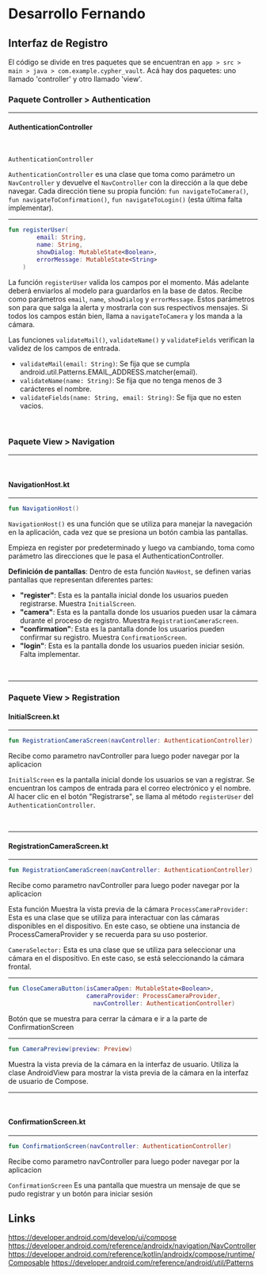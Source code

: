 # Desarrollo Fernando

## Interfaz de Registro

El código se divide en tres paquetes que se encuentran en `app > src > main > java > com.example.cypher_vault`. Acá hay dos paquetes: uno llamado 'controller' y otro llamado 'view'.

### Paquete Controller > Authentication
---


#### AuthenticationController

<br>

```kotlin
AuthenticationController
```

`AuthenticationController` es una clase que toma como parámetro un `NavController` y devuelve el `NavController` con la dirección a la que debe navegar. 
Cada dirección tiene su propia función: `fun navigateToCamera()`, `fun navigateToConfirmation()`, `fun navigateToLogin()` (esta última falta implementar).

<hr>

```kotlin
fun registerUser(
        email: String,
        name: String,
        showDialog: MutableState<Boolean>,
        errorMessage: MutableState<String>
    )
```

La función `registerUser` valida los campos por el momento. Más adelante deberá enviarlos al modelo para guardarlos en la base de datos. 
Recibe como parámetros `email`, `name`, `showDialog` y `errorMessage`. Estos parámetros son para que salga la alerta y mostrarla con sus respectivos mensajes.
Si todos los campos están bien, llama a `navigateToCamera` y los manda a la cámara.

Las funciones `validateMail()`, `validateName()` y `validateFields` verifican la validez de los campos de entrada.

- `validateMail(email: String)`: Se fija que se cumpla android.util.Patterns.EMAIL_ADDRESS.matcher(email).
- `validateName(name: String)`: Se fija que no tenga menos de 3 carácteres el nombre.
- `validateFields(name: String, email: String)`: Se fija que no esten vacios.

<br>

### Paquete View > Navigation

---

<br>

#### NavigationHost.kt

<hr>

```kotlin
fun NavigationHost()
```

`NavigationHost()` es una función que se utiliza para manejar la navegación en la aplicación, cada vez que se presiona un botón cambia las pantallas. 

Empieza en register por predeterminado y luego va cambiando, toma como parámetro las direcciones que le pasa el AuthenticationController.

**Definición de pantallas**: Dentro de esta función `NavHost`, se definen varias pantallas que representan diferentes partes:
- **"register"**: Esta es la pantalla inicial donde los usuarios pueden registrarse. Muestra `InitialScreen`.
- **"camera"**: Esta es la pantalla donde los usuarios pueden usar la cámara durante el proceso de registro. Muestra `RegistrationCameraScreen`.
- **"confirmation"**: Esta es la pantalla donde los usuarios pueden confirmar su registro. Muestra `ConfirmationScreen`.
- **"login"**: Esta es la pantalla donde los usuarios pueden iniciar sesión. Falta implementar.

<br>
<hr>


### Paquete View > Registration

#### InitialScreen.kt
<hr>

```kotlin
fun RegistrationCameraScreen(navController: AuthenticationController)
```

Recibe como parametro navController para luego poder navegar por la aplicacion

`InitialScreen` es la pantalla inicial donde los usuarios se van a registrar. Se encuentran los campos de entrada para el correo electrónico y el nombre. Al hacer clic en el botón "Registrarse", se llama al método `registerUser` del 
`AuthenticationController`.

<br>
<hr>

#### RegistrationCameraScreen.kt

<hr>

```kotlin
fun RegistrationCameraScreen(navController: AuthenticationController)
```

Recibe como parametro navController para luego poder navegar por la aplicacion

Esta función Muestra la vista previa de la cámara
`ProcessCameraProvider:` Esta es una clase que se utiliza para interactuar con las cámaras disponibles en el dispositivo. En este caso, se obtiene una instancia de ProcessCameraProvider y 
se recuerda para su uso posterior.

`CameraSelector:` Esta es una clase que se utiliza para seleccionar una cámara en el dispositivo. En este caso, se está seleccionando la cámara frontal.


<hr>

```kotlin
fun CloseCameraButton(isCameraOpen: MutableState<Boolean>,
                      cameraProvider: ProcessCameraProvider,
                        navController: AuthenticationController)
```

Botón que se muestra para cerrar la cámara e ir a la parte de ConfirmationScreen

<hr>

```kotlin
fun CameraPreview(preview: Preview)
```

Muestra la vista previa de la cámara en la interfaz de usuario. Utiliza la clase AndroidView para mostrar la vista previa de la cámara en la interfaz de usuario de Compose.

<hr>
<br>

#### ConfirmationScreen.kt

<hr>

```kotlin
fun ConfirmationScreen(navController: AuthenticationController)
```

Recibe como parametro navController para luego poder navegar por la aplicacion

`ConfirmationScreen` Es una pantalla que muestra un mensaje de que se pudo registrar y un botón para iniciar sesión


## Links

https://developer.android.com/develop/ui/compose
https://developer.android.com/reference/androidx/navigation/NavController
https://developer.android.com/reference/kotlin/androidx/compose/runtime/Composable
https://developer.android.com/reference/android/util/Patterns

